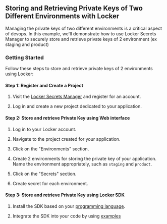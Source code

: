 ## Storing and Retrieving Private Keys of Two Different Environments with Locker

Managing the private keys of two different environments is a critical aspect of devops. In this example, we'll demonstrate how to use Locker Secrets Manager to securely store and retrieve private
keys of 2 environment (ex staging and product)

### Getting Started

Follow these steps to store and retrieve private keys of 2 environments using Locker:

#### Step 1: Register and Create a Project

1. Visit the [Locker Secrets Manager](https://secrets.locker.io) and register for an account.

2. Log in and create a new project dedicated to your application.

#### Step 2: Store and retrieve Private Key using Web interface

1. Log in to your Locker account.

2. Navigate to the project created for your application.

3. Click on the "Environments" section.

4. Create 2 environments for storing the private key of your application. Name the environment appropriately, such
   as `staging` and `product`.

5. Click on the "Secrets" section.

6. Create secret for each environment.

#### Step 3: Store and retrieve Private Key using Locker SDK

1. Install the SDK based on
   your [programming language](https://support.locker.io/en/locker-secrets-manager/developer-tools/secrets-sdk).

2. Integrate the SDK into your code by using [examples](../multiple_environments/)
